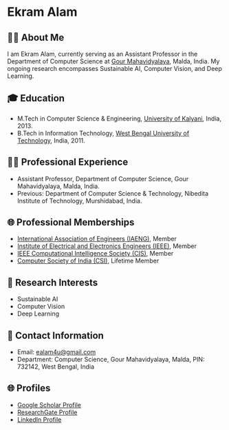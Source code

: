 # Ekram Alam

## 👨‍🏫 About Me
I am Ekram Alam, currently serving as an Assistant Professor in the Department of Computer Science at [Gour Mahavidyalaya](https://gourmaha.ac.in/), Malda, India. My ongoing research encompasses Sustainable AI, Computer Vision, and Deep Learning.

## 🎓 Education
- M.Tech in Computer Science & Engineering, [University of Kalyani](https://klyuniv.ac.in/), India, 2013.
- B.Tech in Information Technology, [West Bengal University of Technology](https://makautwb.ac.in/), India, 2011.

## 👨‍💻 Professional Experience
- Assistant Professor, Department of Computer Science, Gour Mahavidyalaya, Malda, India.
- Previous: Department of Computer Science & Technology, Nibedita Institute of Technology, Murshidabad, India.

## 🌐 Professional Memberships
- [International Association of Engineers (IAENG)](https://www.iaeng.org/), Member
- [Institute of Electrical and Electronics Engineers (IEEE)](https://www.ieee.org/), Member 
- [IEEE Computational Intelligence Society (CIS)](https://cis.ieee.org/), Member
- [Computer Society of India (CSI)](https://csi-india.org/), Lifetime Member

## 🧠 Research Interests
- Sustainable AI
- Computer Vision
- Deep Learning

## 📧 Contact Information
- Email: ealam4u@gmail.com
- Department: Computer Science, Gour Mahavidyalaya, Malda, PIN: 732142, West Bengal, India

## 🌐 Profiles
- [Google Scholar Profile](https://scholar.google.co.in/citations?hl=en&user=1-LNlp4AAAAJ)
- [ResearchGate Profile](https://www.researchgate.net/profile/Ekram-Alam)
- [LinkedIn Profile](https://www.linkedin.com/in/ekramalam/)
